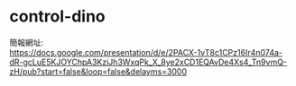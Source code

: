 # control-dino
簡報網址:  
https://docs.google.com/presentation/d/e/2PACX-1vT8c1CPz16Ir4n074a-dR-gcLuE5KJOYChpA3KziJh3WxqPk_X_8ye2xCD1EQAvDe4Xs4_Tn9vmQ-zH/pub?start=false&loop=false&delayms=3000
